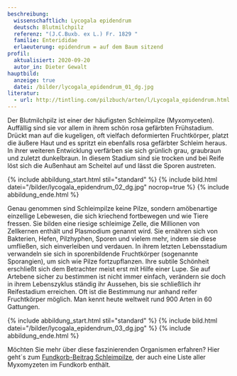 ```yaml
---
beschreibung:
  wissenschaftlich: Lycogala epidendrum
  deutsch: Blutmilchpilz
  referenz: "(J.C.Buxb. ex L.) Fr. 1829 "
  familie: Enterididae
  erlaeuterung: epidendrum = auf dem Baum sitzend
profil:
  aktualisiert: 2020-09-20
  autor_in: Dieter Gewalt
hauptbild:
  anzeige: true
  datei: /bilder/lycogala_epidendrum_01_dg.jpg
literatur:
  - url: http://tintling.com/pilzbuch/arten/l/Lycogala_epidendrum.html
---
```

Der Blutmilchpilz ist einer der häufigsten Schleimpilze (Myxomyceten). Auffällig sind sie vor allem in ihrem schön rosa gefärbten Frühstadium. Drückt man auf die kugeligen, oft vielfach deformierten Fruchtkörper, platzt die äußere Haut und es spritzt ein ebenfalls rosa gefärbter Schleim heraus. In ihrer weiteren Entwicklung verfärben sie sich grünlich grau, graubraun und zuletzt dunkelbraun. In diesem Stadium sind sie trocken und bei Reife löst sich die Außenhaut am Scheitel auf und lässt die Sporen austreten.

{% include abbildung_start.html stil="standard" %}
{% include bild.html datei="/bilder/lycogala_epidendrum_02_dg.jpg" nocrop=true %}
{% include abbildung_ende.html %}

Genau genommen sind Schleimpilze keine Pilze, sondern amöbenartige einzellige Lebewesen, die sich kriechend fortbewegen und wie Tiere fressen. Sie bilden eine riesige schleimige Zelle, die Millionen von Zellkernen enthält und Plasmodium genannt wird. Sie ernähren sich von Bakterien, Hefen, Pilzhyphen, Sporen und vielem mehr, indem sie diese umfließen, sich einverleiben und verdauen. In ihrem letzten Lebensstadium verwandeln sie sich in sporenbildende Fruchtkörper (sogenannte Sporangien), um sich wie Pilze fortzupflanzen. Ihre subtile Schönheit erschließt sich dem Betrachter meist erst mit Hilfe einer Lupe. Sie auf Artebene sicher zu bestimmen ist nicht immer einfach, verändern sie doch in ihrem Lebenszyklus ständig ihr Aussehen, bis sie schließlich ihr Reifestadium erreichen. Oft ist die Bestimmung nur anhand reifer Fruchtkörper möglich. Man kennt heute weltweit rund 900 Arten in 60 Gattungen.

{% include abbildung_start.html stil="standard" %}
{% include bild.html datei="/bilder/lycogala_epidendrum_03_dg.jpg" %}
{% include abbildung_ende.html %}

Möchten Sie mehr über diese faszinierenden Organismen erfahren? Hier geht´s zum [Fundkorb-Beitrag Schleimpilze](/verwandt/schleimpilze-myxomyzeten), der auch eine Liste aller Myxomyzeten im Fundkorb enthält.